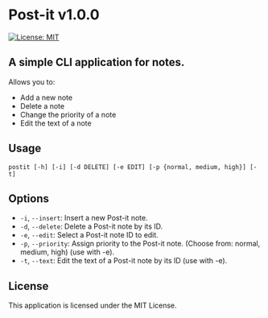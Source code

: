 # **Post-it** v1.0.0
[![License: MIT](https://img.shields.io/badge/License-MIT-green.svg)](https://opensource.org/licenses/MIT)

## A simple CLI application for notes.

Allows you to:
- Add a new note
- Delete a note
- Change the priority of a note
- Edit the text of a note

## Usage
`postit [-h] [-i] [-d DELETE] [-e EDIT] [-p {normal, medium, high}] [-t]`

## Options

- `-i`, `--insert`: Insert a new Post-it note.
- `-d`, `--delete`: Delete a Post-it note by its ID.
- `-e`, `--edit`: Select a Post-it note ID to edit.
- `-p`, `--priority`: Assign priority to the Post-it note. (Choose from: normal, medium, high) (use with -e).
- `-t`, `--text`: Edit the text of a Post-it note by its ID (use with -e).

## License

This application is licensed under the MIT License.
